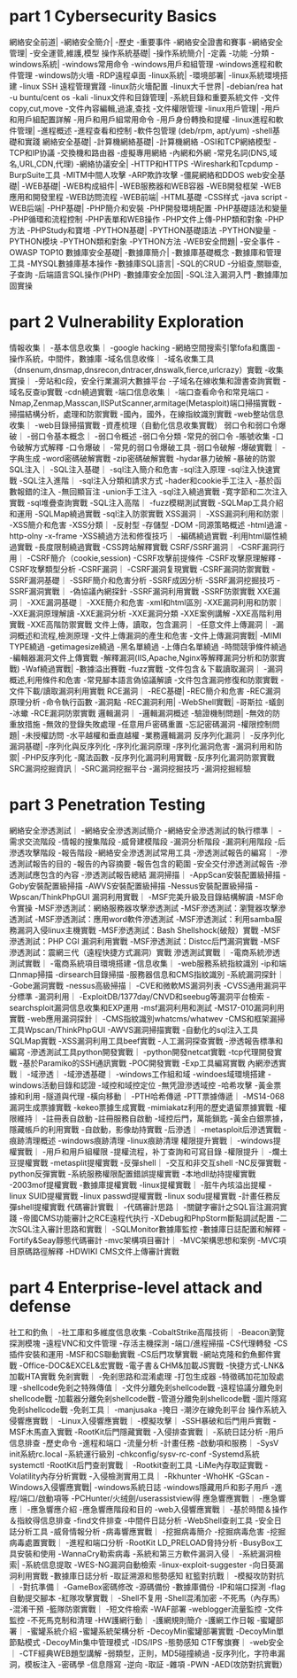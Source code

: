 # part 1 Cybersecurity Basics
網絡安全前道|
            -網絡安全簡介|
                        -歷史
                        -重要事件
                        -網絡安全證書和賽事
            -網絡安全管理|
                         -安全運菅,維護,模型
操作系統基礎|
            -操作系統簡介|
                         -定義
                         -功能
                         -分類
            -windows系統|
                         -windows常用命令
                         -windows用戶和組管理
                         -windows進程和軟件管理
                         -windows防火墻
                         -RDP遠程卓面
            -linux系統|
                       -環境部署|
                                -linux系統環境搭建
                                -linux SSH 遠程管理實踐
                                -linux防火墻配置
                       -linux大千世界|
                                     -debian/rea hat
                                     -u buntu/cent os
                                     -kali
                       -linux文件和目錄管理|
                                           -系統目錄和重要系統文件
                                           -文件copy,cut,move
                                           -文件內容編輯,過濾,查找
                                           -文件權限管理
                       -linux用戶管理|
                                     -用戶和用戶組配置詳解
                                     -用戶和用戶組常用命令
                                     -用戶身份轉換和提權
                       -linux進程和軟件管理|
                                           -進程概述
                                           -進程查看和控制
                                           -軟件包管理 (deb/rpm, apt/yum)
                       -shell基礎和實踐
網絡安全基礎|
            -計算機網絡基礎|
                           -計算機網絡
                           -OSI和TCP網絡模型
                           -TCP和IP协議
                           -交換機和路由器
                           -虛擬專用網絡
                           -內網和外網
                           -常見名詞(DNS,域名,URL,CDN,代理)
            -網絡协議安全|
                         -HTTP和HTTPS
                         -Wireshark和Tcpdump
                         -BurpSuite工具
                         -MITM中間人攻擊
                         -ARP欺詐攻擊
                         -僵屍網絡和DDOS
web安全基礎|
            -WEB基礎|
                     -WEB构成組件|
                                 -WEB服務器和WEB容器
                                 -WEB開發框架
                                 -WEB應用和開發里程
                     -WEB訪問流程
            -WEB前端|
                     -HTML基礎
                     -CSS样式
                     -java script
            -WEB后端|
                     -PHP基礎|
                              -PHP簡介和安裝
                              -PHP開發環境配置
                              -PHP基礎語法和變量
                              -PHP循環和流程控制
                              -PHP表單和WEB操作
                              -PHP文件上傳-PHP類和對象
                              -PHP方法
                              -PHPStudy和寶塔
                     -PYTHON基礎|
                                 -PYTHON基礎語法
                                 -PYTHON變量
                                 -PYTHON模块
                                -PYTHON類和對象
                                  -PYTHON方法
            -WEB安全問題|
                         -安全事件
                         -OWASP TOP10
數據庫安全基礎|
             -數據庫簡介|
                         -數據庫基礎概念
                         -數據庫和管理工具
                          -MYSQL數據庫基本操作
             -數據庫SQL語言|
                            -SQL的CRUD
                            -分組查,關聯查,子查詢
                            -后端語言SQL操作(PHP)
             -數據庫安全加固|
                            -SQL注入漏洞入門
                            -數據庫加固實操
# part 2 Vulnerability Exploration
情報收集｜
         -基本信息收集｜
                       -google hacking
                       -網絡空間搜索引擎fofa和鷹圖
                       -操作系統，中間件，數據庫
         -域名信息收條｜
                       -域名收集工具（dnsenum,dnsmap,dnsrecon,dntracer,dnswalk,fierce,urlcrazy）實戰
                       -收集實操｜
                       -旁站和c段，安全行業漏洞大數據平台
                       -子域名在線收集和證書查詢實戰
                       -域名反查ip實戰
                       -cdn繞過實戰
         -端口信息收集｜
                       -端口查看命令和常見端口
                       -Nmap,Zenmap,Masscan,IISPutScanner,armitage(Metasploit)端口掃描實戰
                       -掃描結構分析，處理和防禦實戰
                       -國內，國外，在線指紋識別實戰
         -web整站信息收集｜
                          -web目錄掃描實戰
                           -資產梳理（自動化信息收集實戰）
弱口令和弱口令爆破｜
                  -弱口令基本概念｜
                                  -弱口令概述
                                  -弱口令分類
                                  -常見的弱口令
                                  -賬號收集
                                  -口令破解方式解釋
                  -口令爆破｜
                            -常見的弱口令爆破工具
                            -弱口令破解
                  -爆破實戰｜
                            -字典生成
                            -word密碼破解實戰
                            -zip密碼破解實戰
                            -hydar暴力破解
                            -暴破的防禦
SQL注入｜
         -SQL注入基礎｜
                      -sql注入簡介和危害
                      -sql注入原理
                      -sql注入快速實戰
         -SQL注入進階｜
                      -sql注入分類和請求方式
                      -hader和cookie手工注入
                      -基於函數報錯的注入
                      -無回顯盲注
                      -union手工注入
                      -sql注入繞過實戰
                      -寛字節和二次注入實戰
                      -sql堆疊查詢實戰
         -SQL注入高階｜
                      -fuzz模糊測試實戰
                      -SQLMap工具介紹和運用
                      -SQLMap繞過實戰
                      -sql注入防禦實戰
XSS漏洞｜
         -XSS漏洞利用和防禦｜
                            -XSS簡介和危害
                            -XSS分類｜
                                      -反射型
                                      -存儲型
                                      -DOM
                            -同源策略概述
                            -html過濾
                            -http-olny
                            -x-frame
         -XSS繞過方法和修復技巧｜
                               -編碼繞過實戰
                               -利用html屬性繞過實戰
                               -長度限制繞過實戰
                               -CSS跨站解釋實戰
CSRF/SSRF漏洞｜
              -CSRF漏洞行用｜
                            -CSRF簡介（cookie,session)
                            -CSRF攻擊前提條件
                            -CSRF攻擊原理解釋
                            -CSRF攻擊類型分析
              -CSRF漏洞｜
                        -CSRF漏洞复現實戰
                        -CSRF漏洞防禦實戰
              -SSRF漏洞基礎｜
                            -SSRF簡介和危害分析
                            -SSRF成因分析
                            -SSRF漏洞挖掘技巧
              -SSRF漏洞實戰｜
                            -偽協議內網探針
                            -SSRF漏洞利用實戰
                            -SSRF防禦實戰
XXE漏洞｜
         -XXE漏洞基礎｜
                      -XXE簡介和危害
                      -xml和html區別
         -XXE漏洞利用和防禦｜
                            -XXE漏洞原理解讀
                            -XXE漏洞分析
                            -XXE漏洞分類
                            -XXE案例講解
                            -XXE高階利用實戰
                            -XXE高階防禦實戰
文件上傳，讀取，包含漏洞｜
                        -任意文件上傳漏洞｜
                                         -漏洞概述和流程,檢測原理
                                         -文件上傳漏洞的產生和危害
                                         -文件上傳漏洞實戰|
                                                          -MIMI TYPE繞過
                                                          -getimagesize繞過
                                                          -黑名單繞過
                                                          -上傳白名單繞過
                                                          -時間競爭條件繞過
                                         -編輯器漏洞文件上傳實戰
                                         -解釋漏洞(IIS,Apache,Nginx等解釋漏洞分析和防禦實戰)
                                         -Waf繞過實戰|
                                                      -數據溢出賽戰
                                                      -fuzz實戰
                        -文件包含＆下載讀取漏洞｜
                                               -漏洞概述,利用條件和危害
                                               -常見腳本語言偽協議解讀
                                               -文件包含漏洞修復和防禦實戰
                                               -文件下載/讀取漏洞利用實戰
RCE漏洞｜
         -REC基礎|
                  -REC簡介和危害
                  -REC漏洞原理分析
                  -命令執行函數
                  -漏洞點
         -REC漏洞利用|
                      -WebShell實戰|
                                    -哥斯拉
                                    -蟻劍
                                    -冰蠍
                      -RCE漏洞防禦實戰
邏輯漏洞｜
         -邏輯漏洞概述
         -驗證機制問題|
                      -無效的防重放措施
                      -無效的登錄失敗處理
                      -任意用戶密碼重置
                      -忘記密碼漏洞
         -權限控制問題|
                      -未授權訪問
                      -水平越權和垂直越權
                      -業務邏輯漏洞
反序列化漏洞｜
             -反序列化漏洞基礎|
                              -序列化與反序列化
                              -序列化漏洞原理
                              -序列化漏洞危害
             -漏洞利用和防禦|
                            -PHP反序列化
                            -魔法函數
                            -反序列化漏洞利用實戰
                            -反序列化漏洞防禦實戰
SRC漏洞挖掘資訊｜
                -SRC漏洞挖掘平台
                -漏洞挖掘技巧
                -漏洞挖掘經驗
# part 3 Penetration Testing
網絡安全滲透測試｜
  -網絡安全滲透測試簡介
  -網絡安全滲透測試的執行標準｜
                            -需求交流階段
                            -情報的搜集階段
                            -威脅建模階段
                            -漏洞分析階段
                            -漏洞利用階段
                            -后滲透攻擊階段
                            -報告階段
  -網絡安全滲透測試常用工具
  -滲透測試報告的編寫｜
                     -滲透測試報告的目的
                     -報告的內容摘要
                     -報告包含的範圍
                     -安全交付滲透測試報告
                     -滲透測試應包含的內容
                     -滲透測試報告總結
漏洞掃描｜
         -AppScan安裝配置級掃描
         -Goby安裝配置級掃描
         -AWVS安裝配置級掃描
         -Nessus安裝配置級掃描
         -Wpscan/ThinkPhpGUI
漏洞利用實戰｜
            -MSF完美升級及目錄結構解讀
            -MSF命令實操
            -MSF滲透測試：網絡服務器攻擊滲透測試
            -MSF滲透測試：瀏覽器攻擊滲透測試
            -MSF滲透測試：應用word軟件滲透測試
            -MSF滲透測試：利用samba服務漏洞入侵linux主機實戰
            -MSF滲透測試：Bash Shellshock(破殼）實戰
            -MSF滲透測試：PHP CGI 漏洞利用實戰
            -MSF滲透測試：Distcc后門漏洞實戰
            -MSF滲透測試：震網三代（遠程快捷方式漏洞）實戰
滲透測試實戰｜
            -電商系統滲透測試實戰｜
                                 -電商系統項目環境搭建
                                 -信息收集｜
                                           -web服務系統指紋識別
                                           -ip和端口nmap掃描
                                           -dirsearch目錄掃描
                                           -服務器信息和CMS指紋識別
                                 -系統漏洞探針｜
                                              -Gobe漏洞實戰
                                              -nessus高級掃描｜
                                                              -CVE和微軟MS漏洞列表
                                                              -CVSS通用漏洞平分標準
                                 -漏洞利用｜
                                           -ExploitDB/1377day/CNVD和seebug等漏洞平台檢索
                                           -searchsploit漏洞信息收集和EXP運用
                                           -msf漏洞利用和測試
                                           -MS17-010漏洞利用實戰
                                 -web應用漏洞探針｜
                                                 -CMS指紋識別whatcms/whatwev
                                                 -CMS和框架漏掃工具Wpscan/ThinkPhpGUI
                                                 -AWVS漏洞掃描實戰
                                                 -自動化的sql注入工具SQLMap實戰
                                                 -XSS漏洞利用工具beef實戰
                                                 -人工漏洞探查實戰
                                 -滲透報告標準和編寫
            -滲透測試工具python開發實戰｜
                                       -python開發netcat實戰
                                       -tcp代理開發實戰
                                       -基於Paramiko的SSH通訊實戰
                                       -POC開發實戰
                                       -Exp工具編寫實戰
內網滲透實戰｜
            -域滲透｜
                    -域滲透基礎｜
                               -windows工作組和域
                               -windoes域環境搭建
                               -windows活動目錄和認證
                    -域控和域控定位
                    -無凭證滲透域控
                    -哈希攻擊
                    -黃金票據和利用
            -隧道與代理
            -橫向移動｜
                      -PTH哈希傳遞
                      -PTT票據傳遞｜
                                   -MS14-068漏洞生成票據實戰
                                   -kekeo票據生成實戰
                                   -mimiakatz利用的歷史遺留票據實戰
            -權限維持｜
                      -註冊表自啟動
                      -註冊服務自啟動
                      -域控后門，萬能鎖匙
                      -黃金白銀票據，隱藏帳戶的利用實戰
                      -自啟動，影像劫持實戰
            -后滲透｜
                    -metasploit后滲透實戰
                    -痕跡清理概述
                    -windows痕跡清理
                    -linux痕跡清理
權限提升實戰｜
            -windows提權實戰｜
                             -用戶和用戶組權限
                             -提權流程，补丁查詢和可寫目錄
                             -權限提升｜
      -爛土豆提權實戰
      -metasplit提權實戰
                             -反彈shell｜
                                        -交互和非交互shell
                                        -NC反彈實戰
                                        -python反彈實戰
                             -系統服務權限配置錯誤提權實戰
                             -本地dll劫持提權實戰
                             -2003mof提權實戰
                             -數據庫提權實戰
            -linux提權實戰｜
                           -脏牛內垓溢出提權
                           -linux SUID提權實戰
                           -linux passwd提權實戰
                           -linux sodu提權實戰
                           -計畫任務反彈shell提權實戰
代碼審計實戰｜
            -代碼審計思路｜
                         -關鍵字審計之SQL盲注漏洞實踐
                         -帝國CMS功能審計之RCE遠程代执行
                         -XDebug和PhpStorm斷點調試配置
                         -二次SQL注入審計思路和實戰｜
                                                   -SQLMonitor數據庫監控
                                                   -數據庫日誌配置和解釋
                         -Fortify&Seay靜態代碼審計
            -mvc架構項目審計｜
                            -MVC架構思想和案例
                            -MVC項目原碼路徑解釋
                            -HDWIKI CMS文件上傳審計實戰
# part 4 Enterprise-level attack and defense
社工和釣魚｜
           -社工庫和多維度信息收集
           -CobaltStrike高階技術｜
                                 -Beacon瀏覽探測模塊
                                 -遠程VNC和文件管理
                                 -存活主機探測
                                 -端口/進程掃描
                                 -CS代理轉發
                                 -CS插件安裝和運用
                                 -MSF和CS聯動實戰
                                 -CS后門攻擊實戰
           -網站克隆和釣魚郵件實戰
           -Office-DOC&EXCEL&宏實戰
           -電子書＆CHM&加載JS實戰
           -快捷方式-LNK&加載HTA實戰
免剎實戰｜
         -免剎思路和混淆處理
         -打包生成器
         -特徵碼加花加殼處理
         -shellcode免剎之特殊傳值｜
                                 -文件分離免剎shellcode戰
                                 -遠程協議分離免剎shellcode戰
                                 -加載器分離免剎shellcode戰
                                 -管道分離免剎shellcode戰
                                 -圖片隱寫免剎shellcode戰
        -免剎工具｜
                  -manjusaka
                  -掩日
                  -潮汐在線免剎平台
操作系統入侵響應實戰｜
                    -Linux入侵響應實戰｜
                                      -模擬攻擊｜
                                                -SSH暴破和后門用戶實戰
                                                -MSF木馬直入實戰
                                                -RootKit后門隱藏實戰
                                      -入侵排查實戰｜
                                                   -系統日誌分析
                                                   -用戶信息排查
                                                   -歷史命令
                                                   -進程和端口
                                                   -流量分析
                                                   -計畫任務
                                                   -啟動項和服務｜
                                                                -SysV init系統rc.local
                                                                -系統運行級別
                                                                -chkconfig/sysv-rc-conf
                                                                -Systemd系統systemctl
                                      -RootKit后門查剎實戰｜
                                                          -Rootkit查剎工具
                                                          -LiMe內存取証實戰
                                                          -Volatility內存分析實戰
                                      -入侵檢測實用工具｜
                                                       -Rkhunter
                                                       -WhoHK
                                                       -GScan
                    -Windows入侵響應實戰|
                                        -windows系統日誌
                                        -windows隱藏用戶和影子用戶
                                        -進程/端口/啟動項等
                                        -PCHunter/火绒劍/userassistview得
應急響應實戰｜
            -應急響應｜
                      -應急響應介紹
                      -應急響應階段和目的
            -web入侵響應實戰｜
                            -基於時間＆操作＆指紋得信息排查
                            -find文件排查
                            -中間件日誌分析
                            -WebShell查剎工具
                            -安全日誌分析工具
                            -威脅情報分析
            -病毒響應實戰｜
                         -挖掘病毒簡介
                         -挖掘病毒危害
                         -挖掘病毒處置實戰｜
                                          -進程和端口分析
                                          -RootKit LD_PRELOAD脅持分析
                                          -BusyBox工具安裝和使用
                        -WannaCry勒索病毒
            -系統和第三方軟件漏洞入侵｜
                                    -系統漏洞檢索|
                                                 -系統信息提取
                                                 -WES-NG漏洞自動檢索
                                                 -linux-exploit-suggester
                                    -向日葵漏洞利用實戰
                                    -數據庫日誌分析
            -取証溯源和態勢感知
紅籃對抗戰｜
          -模擬攻防對抗｜
                       -對抗準備｜
                                 -GameBox密碼修改
                                 -源碼備份
                                 -數據庫備份
                                 -IP和端口探測
                                 -flag自動提交腳本
                       -紅隊攻擊實戰｜
                                    -Shell不复用
                                    -Shell混淆加密
                                    -不死馬（內存馬）
                                    -混淆干預
                       -籃隊防禦實戰｜
                                    -短文件檢索
                                    -WAF部署
                                    -weblogger流量監控
                                    -文件監控
                                    -不死馬克制和清理
          -HW護網行動｜
                      -護網規則簡介
                      -護網工作日報
                      -蜜罐部署｜
                                -蜜罐系統介紹
                                -蜜罐系統架構分析
                                -DecoyMin蜜罐部署實戰
                                -DecoyMin單節點模式
                                -DecoyMin集中管理模式
                      -IDS/IPS
                      -態勢感知
CTF奪旗賽｜
          -web安全｜
                   -CTF經典WEB題型講解
                   -弱類型，正則，MD5碰撞繞過
                   -反序列化，字符串漏洞，模板注入
          -密碼學
          -信息隱寫
          -逆向
          -取証
          -雜項
          -PWN
          -AED(攻防對抗實戰）
